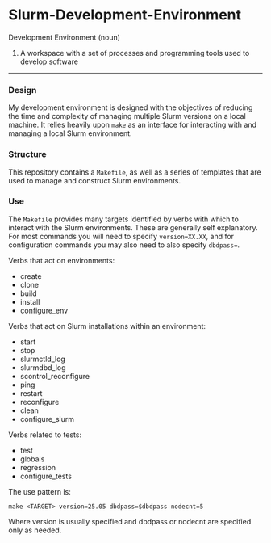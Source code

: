 # Slurm-Development-Environment
  
Development Environment (noun)
1. A workspace with a set of processes and programming tools used to develop software
  

---
### Design
My development environment is designed with the objectives of reducing the time and complexity of managing multiple Slurm versions on a local machine. It relies heavily upon `make` as an interface for interacting with and managing a local Slurm environment.
  
### Structure
This repository contains a `Makefile`, as well as a series of templates that are used to manage and construct Slurm environments.
  
### Use
The `Makefile` provides many targets identified by verbs with which to interact with the Slurm environments. These are generally self explanatory. For most commands you will need to specify `version=XX.XX`, and for configuration commands you may also need to also specify `dbdpass=`.
  
Verbs that act on environments:
* create
* clone
* build
* install
* configure_env
  
Verbs that act on Slurm installations within an environment:
* start
* stop
* slurmctld_log
* slurmdbd_log
* scontrol_reconfigure
* ping
* restart
* reconfigure
* clean
* configure_slurm
  
Verbs related to tests:
* test
* globals
* regression
* configure_tests
  
The use pattern is:
```
make <TARGET> version=25.05 dbdpass=$dbdpass nodecnt=5
```
Where version is usually specified and dbdpass or nodecnt are specified only as needed.
